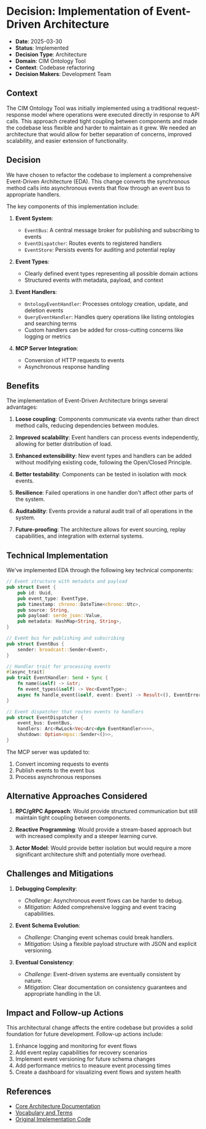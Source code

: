 # Decision: Implementation of Event-Driven Architecture

- **Date**: 2025-03-30
- **Status**: Implemented
- **Decision Type**: Architecture
- **Domain**: CIM Ontology Tool
- **Context**: Codebase refactoring
- **Decision Makers**: Development Team

## Context

The CIM Ontology Tool was initially implemented using a traditional request-response model where operations were executed directly in response to API calls. This approach created tight coupling between components and made the codebase less flexible and harder to maintain as it grew. We needed an architecture that would allow for better separation of concerns, improved scalability, and easier extension of functionality.

## Decision

We have chosen to refactor the codebase to implement a comprehensive Event-Driven Architecture (EDA). This change converts the synchronous method calls into asynchronous events that flow through an event bus to appropriate handlers.

The key components of this implementation include:

1. **Event System**:
   - `EventBus`: A central message broker for publishing and subscribing to events
   - `EventDispatcher`: Routes events to registered handlers
   - `EventStore`: Persists events for auditing and potential replay

2. **Event Types**:
   - Clearly defined event types representing all possible domain actions
   - Structured events with metadata, payload, and context

3. **Event Handlers**:
   - `OntologyEventHandler`: Processes ontology creation, update, and deletion events
   - `QueryEventHandler`: Handles query operations like listing ontologies and searching terms
   - Custom handlers can be added for cross-cutting concerns like logging or metrics

4. **MCP Server Integration**:
   - Conversion of HTTP requests to events
   - Asynchronous response handling

## Benefits

The implementation of Event-Driven Architecture brings several advantages:

1. **Loose coupling**: Components communicate via events rather than direct method calls, reducing dependencies between modules.

2. **Improved scalability**: Event handlers can process events independently, allowing for better distribution of load.

3. **Enhanced extensibility**: New event types and handlers can be added without modifying existing code, following the Open/Closed Principle.

4. **Better testability**: Components can be tested in isolation with mock events.

5. **Resilience**: Failed operations in one handler don't affect other parts of the system.

6. **Auditability**: Events provide a natural audit trail of all operations in the system.

7. **Future-proofing**: The architecture allows for event sourcing, replay capabilities, and integration with external systems.

## Technical Implementation

We've implemented EDA through the following key technical components:

```rust
// Event structure with metadata and payload
pub struct Event {
    pub id: Uuid,
    pub event_type: EventType,
    pub timestamp: chrono::DateTime<chrono::Utc>,
    pub source: String,
    pub payload: serde_json::Value,
    pub metadata: HashMap<String, String>,
}

// Event bus for publishing and subscribing
pub struct EventBus {
    sender: broadcast::Sender<Event>,
}

// Handler trait for processing events
#[async_trait]
pub trait EventHandler: Send + Sync {
    fn name(&self) -> &str;
    fn event_types(&self) -> Vec<EventType>;
    async fn handle_event(&self, event: Event) -> Result<(), EventError>;
}

// Event dispatcher that routes events to handlers
pub struct EventDispatcher {
    event_bus: EventBus,
    handlers: Arc<RwLock<Vec<Arc<dyn EventHandler>>>>,
    shutdown: Option<mpsc::Sender<()>>,
}
```

The MCP server was updated to:
1. Convert incoming requests to events
2. Publish events to the event bus
3. Process asynchronous responses

## Alternative Approaches Considered

1. **RPC/gRPC Approach**: Would provide structured communication but still maintain tight coupling between components.

2. **Reactive Programming**: Would provide a stream-based approach but with increased complexity and a steeper learning curve.

3. **Actor Model**: Would provide better isolation but would require a more significant architecture shift and potentially more overhead.

## Challenges and Mitigations

1. **Debugging Complexity**: 
   - *Challenge*: Asynchronous event flows can be harder to debug.
   - *Mitigation*: Added comprehensive logging and event tracing capabilities.

2. **Event Schema Evolution**:
   - *Challenge*: Changing event schemas could break handlers.
   - *Mitigation*: Using a flexible payload structure with JSON and explicit versioning.

3. **Eventual Consistency**:
   - *Challenge*: Event-driven systems are eventually consistent by nature.
   - *Mitigation*: Clear documentation on consistency guarantees and appropriate handling in the UI.

## Impact and Follow-up Actions

This architectural change affects the entire codebase but provides a solid foundation for future development. Follow-up actions include:

1. Enhance logging and monitoring for event flows
2. Add event replay capabilities for recovery scenarios
3. Implement event versioning for future schema changes
4. Add performance metrics to measure event processing times
5. Create a dashboard for visualizing event flows and system health

## References

- [Core Architecture Documentation](../architecture.md)
- [Vocabulary and Terms](../vocabulary.md)
- [Original Implementation Code](https://github.com/thecowboyai/cim) 